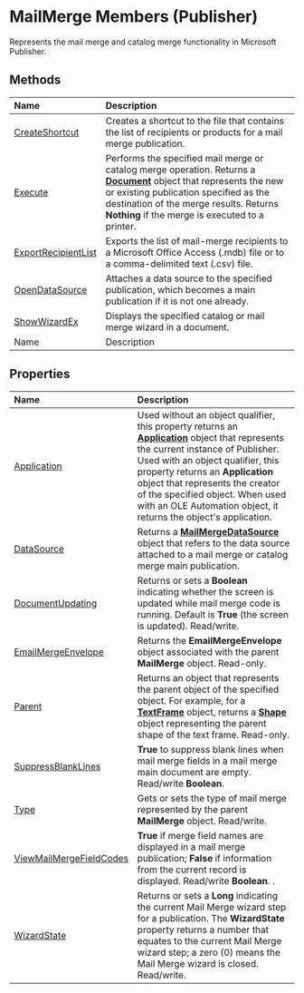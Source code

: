 
# MailMerge Members (Publisher)
Represents the mail merge and catalog merge functionality in Microsoft Publisher.

## Methods



|**Name**|**Description**|
|:-----|:-----|
| [CreateShortcut](96878925-41ce-4873-931e-d5c05307a94a.md)|Creates a shortcut to the file that contains the list of recipients or products for a mail merge publication.|
| [Execute](edcabcc5-f2ce-53ce-d422-0d6fcb5f8a33.md)|Performs the specified mail merge or catalog merge operation. Returns a  **[Document](44f02255-ff5b-bcfe-900f-61c8fdf61ef3.md)** object that represents the new or existing publication specified as the destination of the merge results. Returns **Nothing** if the merge is executed to a printer.|
| [ExportRecipientList](230d0f66-7368-51b7-8233-3fd54cfd0fe4.md)|Exports the list of mail-merge recipients to a Microsoft Office Access (.mdb) file or to a comma-delimited text (.csv) file.|
| [OpenDataSource](4473e566-687f-595e-9fd6-a5483021cb48.md)|Attaches a data source to the specified publication, which becomes a main publication if it is not one already.|
| [ShowWizardEx](3815204f-5f09-5a25-a2e4-5de4889c9919.md)|Displays the specified catalog or mail merge wizard in a document.|
|Name|Description|

## Properties



|**Name**|**Description**|
|:-----|:-----|
| [Application](44a89300-ff8a-ccc6-5646-6ef7e4cb8138.md)|Used without an object qualifier, this property returns an  **[Application](acfc7efb-e6a5-a89a-3aee-3cb4af2f3508.md)** object that represents the current instance of Publisher. Used with an object qualifier, this property returns an  **Application** object that represents the creator of the specified object. When used with an OLE Automation object, it returns the object's application.|
| [DataSource](19b32513-fd57-617a-38e2-6230e3e036b9.md)|Returns a  **[MailMergeDataSource](a02eb4fb-7db7-e533-c3ca-95bc4ca68e82.md)** object that refers to the data source attached to a mail merge or catalog merge main publication.|
| [DocumentUpdating](c65ca4a0-e5eb-d97e-9126-4af86f4e805f.md)|Returns or sets a  **Boolean** indicating whether the screen is updated while mail merge code is running. Default is **True** (the screen is updated). Read/write.|
| [EmailMergeEnvelope](96ddcd72-c87f-9ddb-5a7f-b91be715fc79.md)|Returns the  **EmailMergeEnvelope** object associated with the parent **MailMerge** object. Read-only.|
| [Parent](983636d1-f748-1f47-a52d-8c44c820de16.md)|Returns an object that represents the parent object of the specified object. For example, for a  **[TextFrame](95e88f5a-b3dc-272e-7c1d-5282c97ae11e.md)** object, returns a **[Shape](666cb7f0-62a8-f419-9838-007ef29506ee.md)** object representing the parent shape of the text frame. Read-only.|
| [SuppressBlankLines](3b41e0c0-8588-e86a-77ed-90c4692c03dc.md)| **True** to suppress blank lines when mail merge fields in a mail merge main document are empty. Read/write **Boolean**.|
| [Type](cd31c23f-4059-c6ae-851a-ec9b7f107724.md)|Gets or sets the type of mail merge represented by the parent  **MailMerge** object. Read/write.|
| [ViewMailMergeFieldCodes](05b5e6e2-10ae-c6e0-3214-7016295703e2.md)| **True** if merge field names are displayed in a mail merge publication; **False** if information from the current record is displayed. Read/write **Boolean**. .|
| [WizardState](a237cb3f-2c03-5f62-fa67-d4aa7703389d.md)|Returns or sets a  **Long** indicating the current Mail Merge wizard step for a publication. The **WizardState** property returns a number that equates to the current Mail Merge wizard step; a zero (0) means the Mail Merge wizard is closed. Read/write.|
